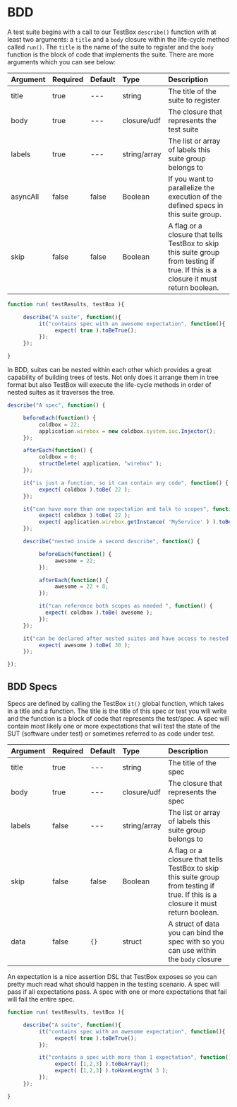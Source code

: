 # BDD

A test suite begins with a call to our TestBox `describe()` function with at least two arguments: a `title` and a `body` closure within the life-cycle method called `run()`. The `title` is the name of the suite to register and the `body` function is the block of code that implements the suite. There are more arguments which you can see below:

| Argument | Required | Default | Type | Description |
| :--- | :--- | :--- | :--- | :--- |
| title | true | --- | string | The title of the suite to register |
| body | true | --- | closure/udf | The closure that represents the test suite |
| labels | true | --- | string/array | The list or array of labels this suite group belongs to |
| asyncAll | false | false | Boolean | If you want to parallelize the execution of the defined specs in this suite group. |
| skip | false | false | Boolean | A flag or a closure that tells TestBox to skip this suite group from testing if true. If this is a closure it must return boolean. |

```javascript
function run( testResults, testBox ){

     describe("A suite", function(){
          it("contains spec with an awesome expectation", function(){
               expect( true ).toBeTrue();
          });
     });

}
```

In BDD, suites can be nested within each other which provides a great capability of building trees of tests. Not only does it arrange them in tree format but also TestBox will execute the life-cycle methods in order of nested suites as it traverses the tree.

```javascript
describe("A spec", function() {

     beforeEach(function() {
          coldbox = 22;
          application.wirebox = new coldbox.system.ioc.Injector();
     });

     afterEach(function() {
          coldbox = 0;
          structDelete( application, "wirebox" );
     });

     it("is just a function, so it can contain any code", function() {
          expect( coldbox ).toBe( 22 );
     });

     it("can have more than one expectation and talk to scopes", function() {
          expect( coldbox ).toBe( 22 );
          expect( application.wirebox.getInstance( 'MyService' ) ).toBeComponent();
     });

     describe("nested inside a second describe", function() {

          beforeEach(function() {
               awesome = 22;
          });

          afterEach(function() {
               awesome = 22 + 8;
          });

          it("can reference both scopes as needed ", function() {
            expect( coldbox ).toBe( awesome );
          });
     });

     it("can be declared after nested suites and have access to nested variables", function() {
          expect( awesome ).toBe( 30 );
     });

});
```

## BDD Specs

Specs are defined by calling the TestBox `it()` global function, which takes in a title and a function. The title is the title of this spec or test you will write and the function is a block of code that represents the test/spec. A spec will contain most likely one or more expectations that will test the state of the SUT \(software under test\) or sometimes referred to as code under test.

| Argument | Required | Default | Type | Description |
| :--- | :--- | :--- | :--- | :--- |
| title | true | --- | string | The title of the spec |
| body | true | --- | closure/udf | The closure that represents the spec |
| labels | false | --- | string/array | The list or array of labels this suite group belongs to |
| skip | false | false | Boolean | A flag or a closure that tells TestBox to skip this suite group from testing if true. If this is a closure it must return boolean. |
| data | false | `{}` | struct | A struct of data you can bind the spec with so you can use within the `body` closure |

An expectation is a nice assertion DSL that TestBox exposes so you can pretty much read what should happen in the testing scenario. A spec will pass if all expectations pass. A spec with one or more expectations that fail will fail the entire spec.

```javascript
function run( testResults, testBox ){

     describe("A suite", function(){
          it("contains spec with an awesome expectation", function(){
               expect( true ).toBeTrue();
          });

          it("contains a spec with more than 1 expectation", function(){
               expect( [1,2,3] ).toBeArray();
               expect( [1,2,3] ).toHaveLength( 3 );
          });
     });

}
```

